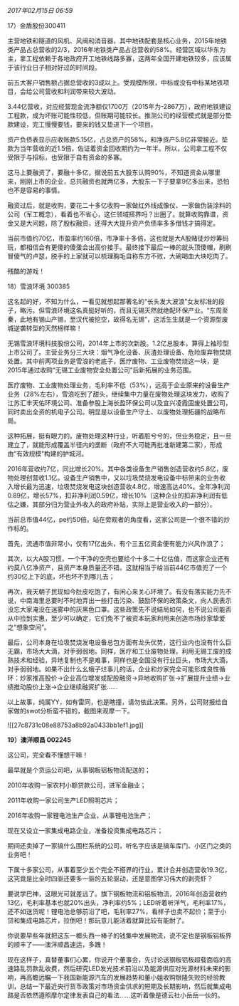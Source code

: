 
_2017年02月15日 06:59_

17）金盾股份300411

主营地铁和隧道的风机、风阀和消音器，其中地铁配套是核心业务，2015年地铁类产品占总营收的2/3，2016年地铁类产品占总营收的58%。经营区域以华东为主，拿工程依赖于各地政府开工地铁线路多寡，这两年全国开建地铁较多，应该属于该行业日子相对好过的时间段。

前五大客户销售额占据总营收的3成以上。受规模所限，中标或没有中标某地铁项目，会给公司营收和利润带来较大波动。

3.44亿营收，对应经营现金流净额仅1700万（2015年为-2867万），政府地铁建设工程款，成为坏账可能性较低，但账期可能较长。推测公司的经营模式就是部分垫款建设，完工慢慢要钱，要来的钱又垫进下一个项目。

资产负债表显示应收账款5.15亿，占总资产的58%，和净资产5.8亿非常接近。垫款为当年营收的近1.5倍，佐证着资金回收期约为一年半。所以，公司拿工程不仅受限于与招标，也受限于自有资金的多寡。

这马上要融资了，要融十多亿，据说前五大股东认购90%，不知道资金从哪里来，刚刚上市的企业，总共融资也就两亿多，大股东一下子要拿9亿多出来，恐怕也不是容易的事情。

融资过后，就是收购，要花二十多亿收购一家做红外线成像仪、一家做伪装涂料的公司（军工概念），看着也不省心，这仨领域搭界吗？出圈了。就算收购靠谱，资金又是大问题，除了股权融资，还得大大提升资产负债率多多借钱才搞得定。

当前市值约70亿，市盈率约160倍，市净率十多倍，这也就是大A股赌徒炒炒筹码玩，都相信会有更傻的傻蛋会出高价接手。最终接下最后一棒的就头顶傻帽，刷刷冒傻气的卢瑟，脱手的上家就可以梳理胸毛自称东方不败，大碗喝血大块吃肉了。

残酷的游戏！

18）雪浪环境 300385

这名起的好，不知为什么，一看见就想起那著名的“长头发大波浪”女友标准的段子，略污。但雪浪环境这名真挺好听的，而且无锡天然就绝配环保产业。“东周至秦，此地有锡山产锡，至汉代被挖空，故得名无锡”，这活生生就是一个资源型废城逆袭转型的天然榜样嘛！

无锡雪浪环境科技股份公司，2014年上市的次新股。1.2亿总股本，算得上袖珍型上市公司了。主营业务分三大块：烟气净化设备、灰渣处理设备、危险废弃物焚烧处置。其中前两项业务是雪浪的老底子，医疗废物、工业废物焚烧这一块，是2015年通过收购“无锡工业废物安全处置公司”后新拓展的业务范围。

医疗废物、工业废物处理业务，毛利率不低（53%），远高于企业原来的设备生产业务（28%左右），雪浪吃到了甜头，继续集中力量在废物处理这块发力，收购了江苏汇丰天佑环境公司、准备参股上海长盈环保公司以及宜兴凌霞固废处置公司，同时卖出全资的机电子公司。明显是以设备生产守土、以废物处理拓疆的战略布局。

这种拓展，挺有眼力的。废物处理这种行业，听着脏兮兮的，但业务稳定，且一旦建立了，就能形成覆盖半径内的垄断（政府不大可能再批准新建第二家），形成由“有效规模”构建的护城河。

2016年营收约7亿，同比增长20%。其中各类设备生产销售创造营收约5.8亿，废物处理创营收1.1亿。设备生产销售中，又以垃圾焚烧发电设备中标带来的业务收入增长最为迅速，垃圾焚烧发电这块创造营收4.8亿，增速高达40%。全年净利润0.89亿，增长57%，扣非净利润0.59亿，增长10%（这种企业的扣非净利润有低估之嫌，其部分归为营业外收入的政府补贴，实际上是营业收入的一部分）。

当前总市值44亿，pe约50倍。站在旁观者的角度看，这家公司是一个很不错的炒作标的。

首先，流通市值非常小，仅有17亿出头，有个三五亿资金便有能力兴风作浪了；

其次，以大A股习惯，一个干净的空壳也要给个十多二十亿估值，而这家企业还有约莫八亿净资产，且资产本身质量还不错。这就相当于给当前44亿市值兜了一个约30亿上下的底，坏也坏不到哪儿去；

再次，我天朝子民现如今肚皮吃饱了，有闲心来关心环境了。有没有落实能力先不说，中南海里总要时不时地弄出一些打击污染、鼓励环保的政策条文，向人民表示没忘大家淹没在迷雾中的灰黑色口罩。这些政策先不说结局如何，也不说公司能否从中捡到实惠，至少可以确定，它们免不了被资本玩家利用来创造市场炒家挚爱之“想象空间”。

最后，公司本身在垃圾焚烧发电设备总包方面有龙头优势，这行业内也没有什么巨无霸，市场大大滴，对手弱弱地。同样，医疗和工业废物处理，利用无锡工废的成熟技术和经验，异地复制也不是难事，同样也是全国没有行业巨头，市场大大滴，对手弱弱地。如果不出什么幺蛾子烂事儿的话，企业和炒家完全可能形成良性循环：炒家推高股价→企业高位增发或配股融资→异地收购扩张→扩展提升业绩→业绩推动股价上涨→企业继续融资扩张……

以上故事，纯属YY，如有雷同，也是瞎撞，请勿依此决策。另外，公司财报给自家做的swot分析蛮不错的，截图来观摩一下。

![[27c8731c08e88753a8b92a0433bb1ef1.jpg]]

**19）澳洋顺昌 002245**  

这公司，完全看不懂想干嘛！

最早就是个货运公司吧，从事钢板铝板物流配送的；

2010年收购一家农村小额贷款公司，进军金融业；

2011年收购一家公司生产LED照明芯片；

2016年收购一家锂电池生产企业，从事锂电池生产；

现在又设立一家集成电路企业，准备投资集成电路芯片；

期间还卖掉了一家搞什么围栏系统的公司，听名字应该是搞车库门、小区门之类的业务吧！

下属十多家公司，从事着至少五个完全不搭界的行业，累计合并创造营收19.3亿，这究竟是比全时四驱还要多一驱的五轮驱动，还是意图学习伟大的剥壳虾？

要说学巴神，这眼光可就差远了。旗下钢板物流和铝板物流，2016年创造营收约13亿，毛利率基本也就20%出头，净利率约5%；LED听着听洋气，毛利率17%，还不如送货呢！锂电池总够前沿了吧，毛利率27%，看样子也卖不起价；至于小贷和集成电路芯片，拉倒吧！那玩意儿能活着就算比较有能耐了。

你说要早些年就把这东一榔头西一棒子的钱集中发展物流，说不定也是钢板铝板界的顺丰了——澳洋顺昌速运，多跩！

现在这样子，真替董事们心累，你说开个董事会，先讨论送钢板铝板超载面临的高速路乱罚款乱收费，然后研究LED发光技术前沿以及能源供应对光源材料未来的影响，再高瞻远瞩一下我国新能源汽车的发展趋势和董小姐收购银隆失败的经验教训，总结一下最近央行货币政策对市场资金供求的短期及长期影响，然后就集成电路是否依然遵照摩尔定律发表自己的看法……这听着像是德云社小岳岳一伙的。



